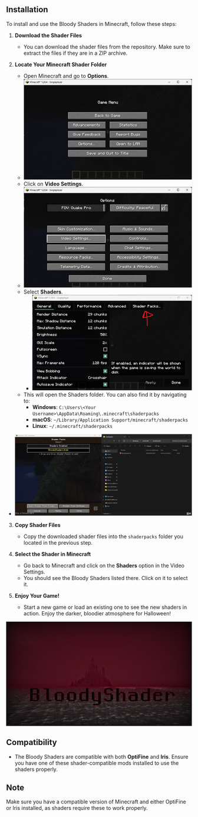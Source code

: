 ## Installation

To install and use the Bloody Shaders in Minecraft, follow these steps:

1. **Download the Shader Files**
   - You can download the shader files from the repository. Make sure to extract the files if they are in a ZIP archive.

2. **Locate Your Minecraft Shader Folder**
   - Open Minecraft and go to **Options**.
   - ![](https://github.com/trece313/Bloodyshaders/blob/main/1.png)
   - Click on **Video Settings**.
   - ![](https://github.com/trece313/Bloodyshaders/blob/main/2.png)
   - Select **Shaders**.
     - ![](https://github.com/trece313/Bloodyshaders/blob/main/3.png)
   - This will open the Shaders folder. You can also find it by navigating to:
     - **Windows**: `C:\Users\<Your Username>\AppData\Roaming\.minecraft\shaderpacks`
     - **macOS**: `~/Library/Application Support/minecraft/shaderpacks`
     - **Linux**: `~/.minecraft/shaderpacks`
 - ![](https://github.com/trece313/Bloodyshaders/blob/main/5.png)
3. **Copy Shader Files**
   - Copy the downloaded shader files into the `shaderpacks` folder you located in the previous step.

4. **Select the Shader in Minecraft**
   - Go back to Minecraft and click on the **Shaders** option in the Video Settings.
   - You should see the Bloody Shaders listed there. Click on it to select it.

5. **Enjoy Your Game!**
   - Start a new game or load an existing one to see the new shaders in action. Enjoy the darker, bloodier atmosphere for Halloween!
  
![](https://github.com/trece313/Bloodyshaders/blob/main/1000045174.png)

## Compatibility
- The Bloody Shaders are compatible with both **OptiFine** and **Iris**. Ensure you have one of these shader-compatible mods installed to use the shaders properly.

## Note
Make sure you have a compatible version of Minecraft and either OptiFine or Iris installed, as shaders require these to work properly.
